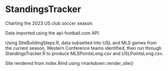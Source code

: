 # StandingsTracker
Charting the 2023 US club soccer season.

Data imported using the api-football.com API.

Using SiteBuildingSteps.R, data subsetted into USL and MLS games from the current season, Western Conference teams identified, then run through StandingsTracker.R to produce MLSPointsLong.csv and USLPointsLong.csv.

Site rendered from index.Rmd using rmarkdown::render_site()
